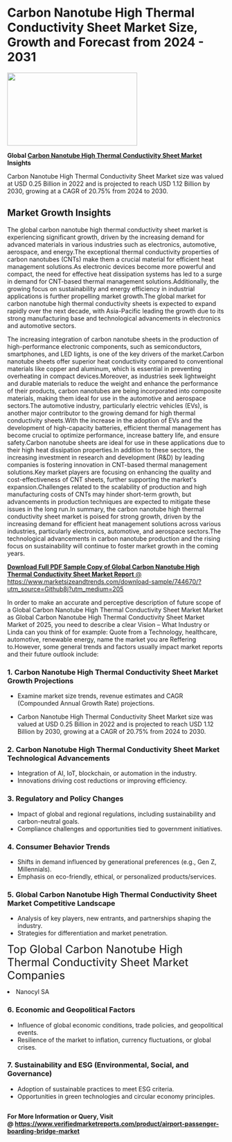 <H1>Carbon Nanotube High Thermal Conductivity Sheet Market Size, Growth and Forecast from 2024 - 2031</H1><img class="aligncenter size-medium wp-image-584254" src="https://thirdeyenews.in/wp-content/uploads/2024/09/Global-Market-Research-300x168.jpeg" alt="" width="300" height="168" /><p><strong>Global&nbsp;<a href="https://www.marketsizeandtrends.com/download-sample/744670/?utm_source=Github8j?utm_medium=205">Carbon Nanotube High Thermal Conductivity Sheet Market</a> Insights</strong></p><p>Carbon Nanotube High Thermal Conductivity Sheet Market size was valued at USD 0.25 Billion in 2022 and is projected to reach USD 1.12 Billion by 2030, growing at a CAGR of 20.75% from 2024 to 2030.</p><p><h2>Market Growth Insights</h2> <p>The global carbon nanotube high thermal conductivity sheet market is experiencing significant growth, driven by the increasing demand for advanced materials in various industries such as electronics, automotive, aerospace, and energy.The exceptional thermal conductivity properties of carbon nanotubes (CNTs) make them a crucial material for efficient heat management solutions.As electronic devices become more powerful and compact, the need for effective heat dissipation systems has led to a surge in demand for CNT-based thermal management solutions.Additionally, the growing focus on sustainability and energy efficiency in industrial applications is further propelling market growth.The global market for carbon nanotube high thermal conductivity sheets is expected to expand rapidly over the next decade, with Asia-Pacific leading the growth due to its strong manufacturing base and technological advancements in electronics and automotive sectors.</p> <p><a href="sample-link"></a></p> <p>The increasing integration of carbon nanotube sheets in the production of high-performance electronic components, such as semiconductors, smartphones, and LED lights, is one of the key drivers of the market.Carbon nanotube sheets offer superior heat conductivity compared to conventional materials like copper and aluminum, which is essential in preventing overheating in compact devices.Moreover, as industries seek lightweight and durable materials to reduce the weight and enhance the performance of their products, carbon nanotubes are being incorporated into composite materials, making them ideal for use in the automotive and aerospace sectors.The automotive industry, particularly electric vehicles (EVs), is another major contributor to the growing demand for high thermal conductivity sheets.With the increase in the adoption of EVs and the development of high-capacity batteries, efficient thermal management has become crucial to optimize performance, increase battery life, and ensure safety.Carbon nanotube sheets are ideal for use in these applications due to their high heat dissipation properties.In addition to these sectors, the increasing investment in research and development (R&D) by leading companies is fostering innovation in CNT-based thermal management solutions.Key market players are focusing on enhancing the quality and cost-effectiveness of CNT sheets, further supporting the market's expansion.Challenges related to the scalability of production and high manufacturing costs of CNTs may hinder short-term growth, but advancements in production techniques are expected to mitigate these issues in the long run.In summary, the carbon nanotube high thermal conductivity sheet market is poised for strong growth, driven by the increasing demand for efficient heat management solutions across various industries, particularly electronics, automotive, and aerospace sectors.The technological advancements in carbon nanotube production and the rising focus on sustainability will continue to foster market growth in the coming years.</p> <p><a href="more-info-link"></p><p><span class=""><strong>Download Full PDF Sample Copy of Global Carbon Nanotube High Thermal Conductivity Sheet Market Report</strong> @ <a href="https://www.marketsizeandtrends.com/download-sample/744670/?utm_source=Github8j?utm_medium=205" target="_blank">https://www.marketsizeandtrends.com/download-sample/744670/?utm_source=Github8j?utm_medium=205</a></span></p><p>In order to make an accurate and perceptive description of future scope of a Global&nbsp;Carbon Nanotube High Thermal Conductivity Sheet Market Market as Global&nbsp;Carbon Nanotube High Thermal Conductivity Sheet Market Market of 2025, you need to describe a clear Vision &ndash; What Industry or Linda can you think of for example: Quote from a Technology, healthcare, automotive, renewable energy, name the market you are Reffering to.However, some general trends and factors usually impact market reports and their future outlook include:</p><h3>1.&nbsp;<strong>Carbon Nanotube High Thermal Conductivity Sheet Market Growth Projections</strong></h3><ul><li>Examine market size trends, revenue estimates and CAGR (Compounded Annual Growth Rate) projections.</li><li><p>Carbon Nanotube High Thermal Conductivity Sheet Market size was valued at USD 0.25 Billion in 2022 and is projected to reach USD 1.12 Billion by 2030, growing at a CAGR of 20.75% from 2024 to 2030.</p></li></ul><h3>2.&nbsp;<strong>Carbon Nanotube High Thermal Conductivity Sheet Market Technological Advancements</strong></h3><ul><li>Integration of AI, IoT, blockchain, or automation in the industry.</li><li>Innovations driving cost reductions or improving efficiency.</li></ul><h3>3.&nbsp;<strong>Regulatory and Policy Changes</strong></h3><ul><li>Impact of global and regional regulations, including sustainability and carbon-neutral goals.</li><li>Compliance challenges and opportunities tied to government initiatives.</li></ul><h3>4.&nbsp;<strong>Consumer Behavior Trends</strong></h3><ul><li>Shifts in demand influenced by generational preferences (e.g., Gen Z, Millennials).</li><li>Emphasis on eco-friendly, ethical, or personalized products/services.</li></ul><h3>5.&nbsp;<strong>Global Carbon Nanotube High Thermal Conductivity Sheet Market Competitive Landscape</strong></h3><ul><li>Analysis of key players, new entrants, and partnerships shaping the industry.</li><li>Strategies for differentiation and market penetration.</li></ul><p data-pm-slice="1 1 []"><span style="color: inherit; font-family: inherit; font-size: 25px;">Top Global Carbon Nanotube High Thermal Conductivity Sheet Market Companies</span></p><div class="" data-test-id=""><p><li>Nanocyl SA</li></p></div><h3>6.&nbsp;<strong>Economic and Geopolitical Factors</strong></h3><ul><li>Influence of global economic conditions, trade policies, and geopolitical events.</li><li>Resilience of the market to inflation, currency fluctuations, or global crises.</li></ul><h3>7.&nbsp;<strong>Sustainability and ESG (Environmental, Social, and Governance)</strong></h3><ul><li>Adoption of sustainable practices to meet ESG criteria.</li><li>Opportunities in green technologies and circular economy principles.</li></ul><h2><strong style="font-size: 14px;">For More Information or Query, Visit @&nbsp;</strong><a style="background-color: #ffffff; font-size: 14px;" href="https://www.marketsizeandtrends.com/report/carbon-nanotube-high-thermal-conductivity-sheet-market/" target="_blank">https://www.verifiedmarketreports.com/product/airport-passenger-boarding-bridge-market</a></h2>